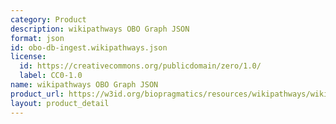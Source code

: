 ```yaml
---
category: Product
description: wikipathways OBO Graph JSON
format: json
id: obo-db-ingest.wikipathways.json
license:
  id: https://creativecommons.org/publicdomain/zero/1.0/
  label: CC0-1.0
name: wikipathways OBO Graph JSON
product_url: https://w3id.org/biopragmatics/resources/wikipathways/wikipathways.json
layout: product_detail
---
```

